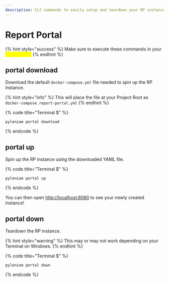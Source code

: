 ```yaml
---
description: CLI commands to easily setup and teardown your RP instance.
---
```


# Report Portal

{% hint style="success" %}
Make sure to execute these commands in your <mark style="color:yellow;">**Project Root**</mark>
{% endhint %}

## portal download

Download the default `docker-compose.yml` file needed to spin up the RP instance.

{% hint style="info" %}
This will place the file at your Project Root as `docker-compose.report-portal.yml`
{% endhint %}

{% code title="Terminal $" %}
```
pylenium portal download
```
{% endcode %}

## portal up

Spin up the RP instance using the downloaded YAML file.

{% code title="Terminal $" %}
```
pylenium portal up
```
{% endcode %}

You can then open [http://localhost:8080](http://localhost:8080) to see your newly created instance!

## portal down

Teardown the RP instance.

{% hint style="warning" %}
This may or may not work depending on your Terminal on Windows.
{% endhint %}

{% code title="Terminal $" %}
```
pylenium portal down
```
{% endcode %}
